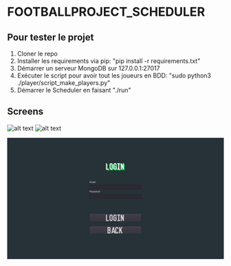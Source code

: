# FOOTBALLPROJECT_SCHEDULER

## Pour tester le projet

1. Cloner le repo
2. Installer les requirements via pip: "pip install -r requirements.txt"
3. Démarrer un serveur MongoDB sur 127.0.0.1:27017
4. Exécuter le script pour avoir tout les joueurs en BDD: "sudo python3 ./player/script_make_players.py"
5. Démarrer le Scheduler en faisant "./run"

## Screens

![alt text](https://github.com/FlorianLeveil/FOOTBALLPROJECT_SCHEDULER/tree/main/screen_shoot/login.png?raw=true)
![alt text](https://github.com/FlorianLeveil/FOOTBALLPROJECT_SCHEDULER/tree/main/screen_shoot/login.png)

![Screenshot](screen_shoot/login.png)
